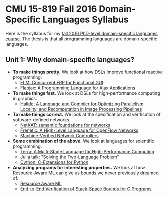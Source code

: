 # CMU 15-819 Fall 2016 Domain-Specific Languages Syllabus

Here is the syllabus for my [fall 2016 PhD-level domain-specific languages course](http://www.cs.cmu.edu/~jyang2/courses/fall16/15819/). The thesis is that all programming languages are domain-specific languages.

## Unit 1: Why domain-specific languages?
* **To make things pretty.** We look at how DSLs improve functional reactive programming.
   * [ELM: Concurrent FRP for Functional GUI](http://people.seas.harvard.edu/~chong/pubs/pldi13-elm.pdf)
   * [Flapjax: A Programming Language for Ajax Applications](http://www.cs.brown.edu/~sk/Publications/Papers/Published/mgbcgbk-flapjax/)
* **To make things fast.** We look at DSLs for high-performance computing in graphics.
   * [Halide: A Language and Compiler for Optimizing Parallelism, Locality, and Recomputation in Image Processing Pipelines](http://people.csail.mit.edu/jrk/halide-pldi13.pdf)
* **To make things correct.** We look at the specification and verification of software-defined networks.
   * [NetKAT: semantic foundations for networks](http://dl.acm.org/citation.cfm?id=2535862)
   * [Frenetic: A High-Level Language for OpenFlow Networks](http://frenetic-lang.org/publications/frenetic-presto10.pdf)
   * [Machine-Verified Network Controllers](http://frenetic-lang.org/publications/verified-pldi13.pdf)
* **Some combination of the above.** We look at languages for scientific programming.
   * [Terra: A Multi-Stage Language for High-Performance Computing](http://terralang.org/pldi071-devito.pdf)
   * [Julia talk: "Solving the Two-Language Problem"](https://www.youtube.com/watch?v=B9moDuSYzGo)
   * [Cython: C-Extensions for Python](http://cython.org/)
* **Analyzing programs for interesting properties.** We look at how Resource-Aware ML can give us bounds we never previously dreamed of.
   * [Resource Aware ML](http://www.cs.cmu.edu/~janh/papers/hah12cav.pdf)
   * [End-to-End Verification of Stack-Space Bounds for C Programs](http://www.cs.cmu.edu/~janh/papers/veristack2014.pdf)		
